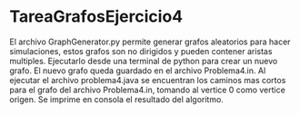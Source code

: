# TareaGrafosEjercicio4
El archivo GraphGenerator.py permite generar grafos aleatorios para hacer simulaciones, estos grafos son no dirigidos y pueden contener aristas multiples. Ejecutarlo desde una terminal de python para crear un nuevo grafo.
El nuevo grafo queda guardado en el archivo Problema4.in.
Al ejecutar el archivo problema4.java se encuentran los caminos mas cortos para el grafo del archivo Problema4.in, tomando al vertice 0 como vertice origen. Se imprime en consola el resultado del algoritmo.
